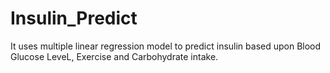 # Insulin_Predict
It uses multiple linear regression model to predict insulin based upon Blood Glucose LeveL, Exercise and Carbohydrate intake.
